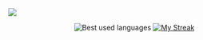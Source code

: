 <picture>
  <source
    srcset="https://github-readme-stats.vercel.app/api?username=garbizada&show_icons=true&theme=merko"
    media="(prefers-color-scheme: dark)"
  />
  <source
    srcset="https://github-readme-stats.vercel.app/api?username=garbizada&show_icons=true"
    media="(prefers-color-scheme: dark), (prefers-color-scheme: dark)"
  />
  <img src="https://github-readme-stats.vercel.app/api?username=garbizada&show_icons=true" />
</picture>
 <br>

<p align="center">
  <img src="https://github-readme-stats.vercel.app/api/top-langs/?username=garbizada&theme=radical&hide_border=false&include_all_commits=true&count_private=true&layout=compact" alt="Best used languages" />
    <td style="border:none;"><a target="_blank" href="https://github.com/DenverCoder1/github-readme-streak-stats"><img src="https://github-readme-streak-stats.herokuapp.com?user=garbizada&theme=react&dates=8b8b8b&background=0000&hide_border=true" alt="My Streak"/></a></td>
   </tr>
</p>
 
<br>
